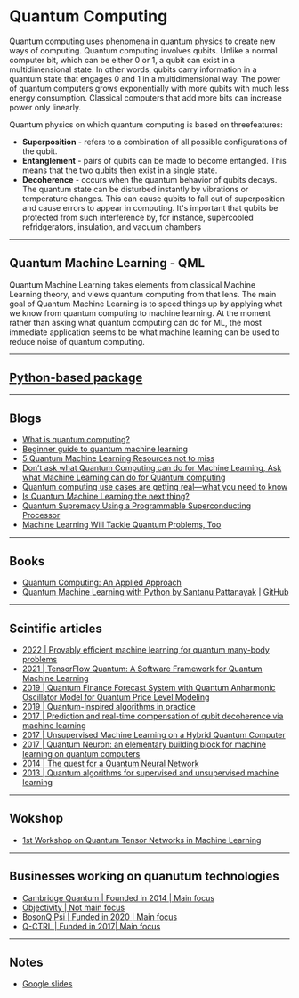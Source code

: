 # Quantum Computing
Quantum computing uses phenomena in quantum physics to create new ways of computing. Quantum computing involves qubits. Unlike a normal computer bit, which can be either 0 or 1, a qubit can exist in a multidimensional state. In other words, qubits carry information in a quantum state that engages 0 and 1 in a multidimensional way. The power of quantum computers grows exponentially with more qubits with much less energy consumption. Classical computers that add more bits can increase power only linearly.

Quantum physics on which quantum computing is based on threefeatures:
  - **Superposition** - refers to a combination of all possible configurations of the qubit. 
  - **Entanglement** - pairs of qubits can be made to become entangled. This means that the two qubits then exist in a single state. 
  - **Decoherence** - occurs when the quantum behavior of qubits decays. The quantum state can be disturbed instantly by vibrations or temperature changes. This can cause qubits to fall out of superposition and cause errors to appear in computing. It's important that qubits be protected from such interference by, for instance, supercooled refridgerators, insulation, and vacuum chambers
***

## Quantum Machine Learning - QML
Quantum Machine Learning takes elements from classical Machine Learning theory, and views quantum computing from that lens. The main goal of Quantum Machine Learning is to speed things up by applying what we know from quantum computing to machine learning. At the moment rather than asking what quantum computing can do for ML, the most immediate application seems to be what machine learning can be used to reduce noise of quantum computing.
***

## [Python-based package](https://github.com/kyaiooiayk/Quantum-Computing-Notes/blob/main/notes/Python-based%20packages.md)
***

## Blogs
- [What is quantum computing?](https://www.investopedia.com/terms/q/quantum-computing.asp)
- [Beginner guide to quantum machine learning](https://blog.paperspace.com/beginners-guide-to-quantum-machine-learning/)
- [5 Quantum Machine Learning Resources not to miss](https://towardsdatascience.com/5-quantum-machine-learning-resources-not-to-miss-8aeff7655604)
- [Don’t ask what Quantum Computing can do for Machine Learning, Ask what Machine Learning can do for Quantum computing](https://towardsdatascience.com/dont-ask-what-quantum-computing-can-do-for-machine-learning-cc44feeb51e8)
- [Quantum computing use cases are getting real—what you need to know](https://www.mckinsey.com/capabilities/mckinsey-digital/our-insights/quantum-computing-use-cases-are-getting-real-what-you-need-to-know)
- [Is Quantum Machine Learning the next thing?](https://medium.com/illumination-curated/is-quantum-machine-learning-the-next-thing-6328b594f424)
- [Quantum Supremacy Using a Programmable Superconducting Processor](https://ai.googleblog.com/2019/10/quantum-supremacy-using-programmable.html)
- [Machine Learning Will Tackle Quantum Problems, Too](https://spectrum.ieee.org/machine-learning-quantum)
***

## Books
- [Quantum Computing: An Applied Approach](https://www.amazon.com/Quantum-Computing_-An-Applied-Approach/dp/3030832732/ref=sr_1_21?crid=2UCJ1VCPRDH78&keywords=quantum+computing&qid=1643820303&s=books&sprefix=quantum+computing%2Cstripbooks%2C41&sr=1-21&gclid=CjwKCAjwp9qZBhBkEiwAsYFsb4xn0yOXSy2gRUwsUFg9BLHlCyf-Wp30Im3Dh6fKQ3oLtDU_Xbz3OxoC5rkQAvD_BwE)
- [Quantum Machine Learning with Python by Santanu Pattanayak](https://link.springer.com/book/10.1007/978-1-4842-6522-2) | [GitHub](https://github.com/Apress/quantum-machine-learning-python)
***

## Scintific articles
- [2022 | Provably efficient machine learning for quantum many-body problems](https://www.science.org/doi/10.1126/science.abk3333)
- [2021 | TensorFlow Quantum: A Software Framework for Quantum Machine Learning](https://arxiv.org/abs/2003.02989)
- [2019 | Quantum Finance Forecast System with Quantum Anharmonic Oscillator Model for Quantum Price Level Modeling](http://www.iajer.com/wp-content/uploads/2021/02/A420121.pdf)
- [2019 | Quantum-inspired algorithms in practice](https://arxiv.org/abs/1905.10415)
- [2017 | Prediction and real-time compensation of qubit decoherence via machine learning](https://apps.dtic.mil/sti/pdfs/ADA345211.pdf)
- [2017 | Unsupervised Machine Learning on a Hybrid Quantum Computer](https://arxiv.org/abs/1712.05771)
- [2017 | Quantum Neuron: an elementary building block for machine learning on quantum computers](https://arxiv.org/abs/1711.11240)
- [2014 | The quest for a Quantum Neural Network](https://arxiv.org/pdf/1408.7005.pdf)
- [2013 | Quantum algorithms for supervised and unsupervised machine learning](https://arxiv.org/abs/1307.0411)
***

## Wokshop
- [1st Workshop on Quantum Tensor Networks in Machine Learning](https://tensorworkshop.github.io/NeurIPS2020/accepted_papers.html)
***

## Businesses working on quanutum technologies
- [Cambridge Quantum | Founded in 2014 | Main focus](https://cambridgequantum.com/)
- [Objectivity | Not main focus](https://www.objectivity.co.uk/services/quantum-computing/)
- [BosonQ Psi | Funded in 2020 | Main focus](https://www.bosonqpsi.com/)
- [Q-CTRL | Funded in 2017| Main focus](https://q-ctrl.com/)
***

## Notes
- [Google slides](https://drive.google.com/drive/u/1/folders/1O5rPQbLesRYI8hlQbYly6Ch4BjF-DXXK)
